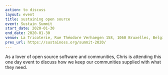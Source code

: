 ```yaml
---
action: to discuss
layout: event
title: sustaining open source
event: Sustain Summit
start_date: 2020-01-30
end_date: 2020-01-30
venue: La Tricoterie, Rue Théodore Verhaegen 158, 1060 Bruxelles, Belgium
pres_url: https://sustainoss.org/summit-2020/
---
```


As a lover of open source software and communities, Chris is attending this one day event to discuss how we keep our communities supplied with what they need.
